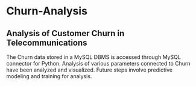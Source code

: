 # Churn-Analysis
## Analysis of Customer Churn in Telecommunications
The Churn data stored in a MySQL DBMS is accessed through MySQL connector for Python. 
Analysis of various parameters connected to Churn have been analyzed and visualized.
Future steps involve predictive modeling and training for analysis.
